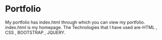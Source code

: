 # Portfolio

My portfolio has index.html through which you can view my portfolio.
index.html is my homepage.
The Technologies that I have used are-HTML , CSS , BOOTSTRAP , JQUERY. 
